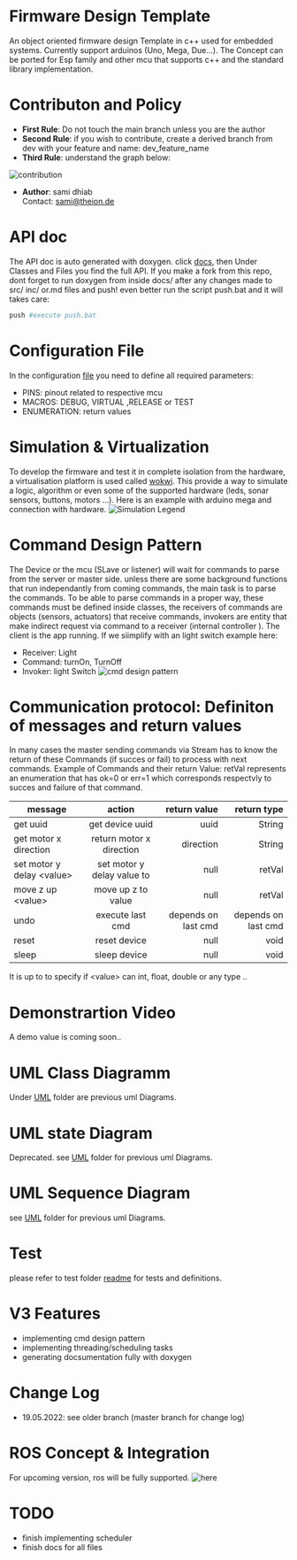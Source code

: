 # Firmware Design Template
An object oriented firmware design Template in c++ used for embedded systems. Currently support arduinos (Uno, Mega, Due...). The Concept can be ported for Esp family and other mcu that supports c++ and the standard library implementation. 

# Contributon and Policy
* **First Rule**: Do not touch the main branch unless you are the author <br>
* **Second Rule**: if you wish to contribute, create a derived branch from dev with your feature and name: dev_feature_name
* **Third Rule**: understand the graph below: 

![contribution](docs/uml/contribution.png) 

* **Author**: sami dhiab <br>
Contact: sami@theion.de

# API doc
The API doc is auto generated with doxygen.
click [docs](https://theionsami.github.io/firmware_design_template/), then Under Classes and Files you find the full API.
If you make a fork from this repo, dont forget to run doxygen from inside docs/ after any changes made to src/ inc/ or.md files and push! even better run the script push.bat and it will takes care:
~~~powershell
push #execute push.bat
~~~
# Configuration File
In the configuration [file](include/Configs.h)  you need to define all required parameters:

- PINS: pinout related to respective mcu
- MACROS: DEBUG, VIRTUAL ,RELEASE or TEST
- ENUMERATION: return values

# Simulation & Virtualization
To develop the firmware and test it in complete isolation from the hardware, a virtualisation platform is used called [wokwi](https://wokwi.com/).
This provide a way to simulate a logic, algorithm or even some of the supported hardware (leds, sonar sensors, buttons, motors ...). Here is an example with arduino mega and connection with hardware.
![Simulation Legend](docs/img/sim_legend.JPG) 

# Command Design Pattern

The Device or the mcu (SLave or listener) will wait for commands to parse from the server or master side. unless there are some background functions that run independantly from coming commands, the main task is to parse the commands. 
To be able to parse commands in a proper way, these commands must be defined inside classes, the receivers of commands are objects (sensors, actuators) that receive commands, invokers are entity that make indirect request via command to a receiver 
(internal controller ). The client is the app running.
If we siimplify with an light switch example here: 
- Receiver: Light
- Command: turnOn, TurnOff
- Invoker: light Switch
![cmd design pattern](docs/img/commandPattern.png) 
# Communication protocol: Definiton of messages and return values
In many cases the master sending commands via Stream has to know the return of these Commands (if succes or fail) to process with next commands.
Example of Commands and their return Value: retVal represents an enumeration that has ok=0 or err=1 which corresponds respectvly to succes and failure of that command.

| message        | action           | return value  |  return type  |
| ------------- |:-------------:| ------------------:|------------------:|
| get uuid | get device uuid | uuid   |  String
| get motor x direction | return motor x direction |   direction |  String
| set motor y delay <value\> | set motor y delay value to    |   null |   retVal
| move z up <value\> | move up z to value     |   null |   retVal
| undo | execute last cmd    |   depends on last cmd |   depends on last cmd
| reset | reset device    |   null |   void
| sleep | sleep device    |   null |   void

It is up to to specify if <value\> can int, float, double or any type ..

# Demonstrartion Video
A demo value is coming soon..
# UML Class Diagramm
Under [UML](docs/uml/) folder are previous uml Diagrams.
# UML state Diagram
Deprecated.  see [UML](docs/uml/) folder for previous uml Diagrams.
# UML Sequence Diagram
see [UML](docs/uml/) folder for previous uml Diagrams.
# Test
please refer to test folder [readme](test/README.md) for tests and definitions.

# V3 Features
- implementing cmd design pattern
- implementing threading/scheduling tasks
- generating docsumentation fully with doxygen
# Change Log
- 19.05.2022: see older branch (master branch for change log)

# ROS Concept & Integration
For upcoming version, ros will be fully supported.
![here](docs/img/ros_concept_idea.png) 


# TODO
- finish implementing scheduler
- finish docs for all files